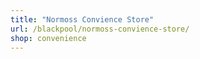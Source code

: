 ```yaml
---
title: "Normoss Convience Store"
url: /blackpool/normoss-convience-store/
shop: convenience
---
```

